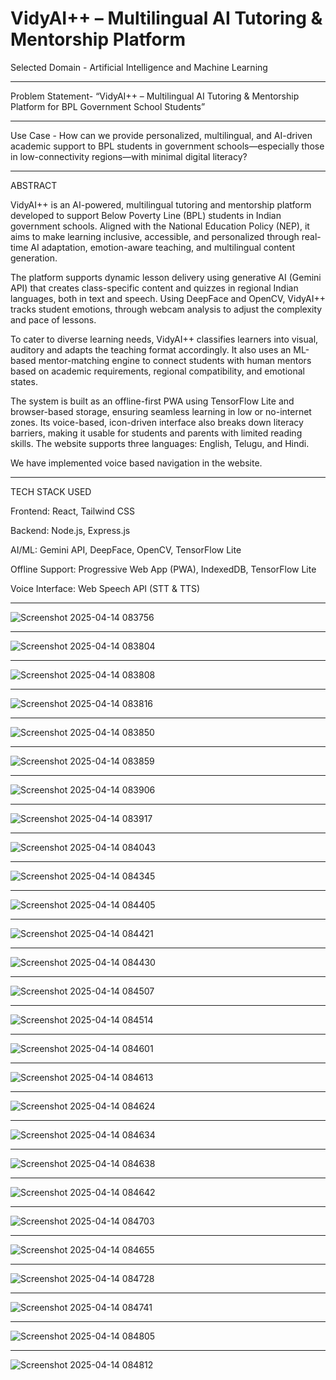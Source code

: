 # VidyAI++ – Multilingual AI Tutoring & Mentorship Platform
Selected Domain  - Artificial Intelligence and Machine Learning
******************

Problem Statement- “VidyAI++ – Multilingual AI Tutoring & Mentorship Platform for BPL Government School Students”
*******************

Use Case         - How can we provide personalized, multilingual, and AI-driven academic support to BPL students in government schools—especially those in low-connectivity regions—with minimal digital literacy?
***************
ABSTRACT

VidyAI++ is an AI-powered, multilingual tutoring and mentorship platform developed to support Below Poverty Line (BPL) students in Indian government schools. Aligned with the National Education Policy (NEP), it aims to make learning inclusive, accessible, and personalized through real-time AI adaptation, emotion-aware teaching, and multilingual content generation.

The platform supports dynamic lesson delivery using generative AI (Gemini API) that creates class-specific content and quizzes in regional Indian languages, both in text and speech. Using DeepFace and OpenCV, VidyAI++ tracks student emotions, through webcam analysis to adjust the complexity and pace of lessons.

To cater to diverse learning needs, VidyAI++ classifies learners into visual, auditory and adapts the teaching format accordingly. It also uses an ML-based mentor-matching engine to connect students with human mentors based on academic requirements, regional compatibility, and emotional states.

The system is built as an offline-first PWA using TensorFlow Lite and browser-based storage, ensuring seamless learning in low or no-internet zones. Its voice-based, icon-driven interface also breaks down literacy barriers, making it usable for students and parents with limited reading skills. The website supports three languages: English, Telugu, and Hindi.

We have implemented voice based navigation in the website.
*****************
TECH STACK USED

Frontend: React, Tailwind CSS

Backend: Node.js, Express.js

AI/ML: Gemini API, DeepFace, OpenCV, TensorFlow Lite

Offline Support: Progressive Web App (PWA), IndexedDB, TensorFlow Lite

Voice Interface: Web Speech API (STT & TTS)
*******************************************
![Screenshot 2025-04-14 083756](https://github.com/user-attachments/assets/d4c56d11-178f-45fd-8219-0c35b192151a)
**************************************
![Screenshot 2025-04-14 083804](https://github.com/user-attachments/assets/72b0ef0a-ccf0-45fe-be19-fde12a402b79)
**************************************
![Screenshot 2025-04-14 083808](https://github.com/user-attachments/assets/8ecd1dfa-9b7f-4f08-ab85-adc103eccc0a)
**************************************
![Screenshot 2025-04-14 083816](https://github.com/user-attachments/assets/fe9262e1-e932-4b74-9513-d28378071ae0)
**************************************
![Screenshot 2025-04-14 083850](https://github.com/user-attachments/assets/2dc14baf-e42e-47e4-9d81-eb362bf4144d)
**************************************
![Screenshot 2025-04-14 083859](https://github.com/user-attachments/assets/95c318c6-719f-405c-9dab-d3143ce339ef)
**************************************
![Screenshot 2025-04-14 083906](https://github.com/user-attachments/assets/82161f88-50cb-470e-9525-5a86372b2506)
**************************************
![Screenshot 2025-04-14 083917](https://github.com/user-attachments/assets/b94c7481-f8bd-47d5-ba50-e42917a6a440)
**************************************
![Screenshot 2025-04-14 084043](https://github.com/user-attachments/assets/7c43e99a-d873-4eb4-8778-f141f4bcdf64)
**************************************
![Screenshot 2025-04-14 084345](https://github.com/user-attachments/assets/0ba78dcc-7eed-44a8-ae62-f5d9f3a8d8cf)
**************************************
![Screenshot 2025-04-14 084405](https://github.com/user-attachments/assets/b4b0f60c-6517-4349-bc4e-2a2a14088a16)
**************************************
![Screenshot 2025-04-14 084421](https://github.com/user-attachments/assets/ca8c5ea4-e698-4a75-859f-b5e82757b5bf)
**************************************
![Screenshot 2025-04-14 084430](https://github.com/user-attachments/assets/73ed91f7-4802-4ffe-9077-29c66dadb9a3)
**************************************
![Screenshot 2025-04-14 084507](https://github.com/user-attachments/assets/37726054-32a8-4eec-bab2-771bd8dba5d1)
**************************************
![Screenshot 2025-04-14 084514](https://github.com/user-attachments/assets/e04e7faf-1792-459b-a6eb-cdadc85ba5f4)
**************************************
![Screenshot 2025-04-14 084601](https://github.com/user-attachments/assets/ae4a7f09-cf97-40cb-8ea9-9fe843c459b4)
*****************************************
![Screenshot 2025-04-14 084613](https://github.com/user-attachments/assets/c4a17e6c-f8f0-4287-9c2f-13375e8904d5)
**************************************
![Screenshot 2025-04-14 084624](https://github.com/user-attachments/assets/219e678c-d35e-4a98-9a3b-eab292865603)
**************************************
![Screenshot 2025-04-14 084634](https://github.com/user-attachments/assets/94942648-3dec-48a0-97c0-943d35c48176)
**************************************
![Screenshot 2025-04-14 084638](https://github.com/user-attachments/assets/1939943c-f63d-441c-a5de-896c6c436d64)
**************************************
![Screenshot 2025-04-14 084642](https://github.com/user-attachments/assets/9edfd2d5-8e1a-40ca-8df0-cbf79ef895b4)
**************************************
![Screenshot 2025-04-14 084703](https://github.com/user-attachments/assets/fd438828-41d8-4e6c-9501-ca0258fc5281)
**************************************
![Screenshot 2025-04-14 084655](https://github.com/user-attachments/assets/b1a87070-cb15-4fe8-a702-8dc4a2f0824a)
**************************************
![Screenshot 2025-04-14 084728](https://github.com/user-attachments/assets/97b34106-c0e1-4cd0-98af-64c3640006b3)
**************************************
![Screenshot 2025-04-14 084741](https://github.com/user-attachments/assets/ec6991c6-6a7c-418e-94b5-46d6eb68658e)
**************************************
![Screenshot 2025-04-14 084805](https://github.com/user-attachments/assets/89da95c2-a853-4e61-9e07-826372e7fb83)
**************************************
![Screenshot 2025-04-14 084812](https://github.com/user-attachments/assets/6d6ed12a-f009-4726-a351-8a4b87613e0a)
